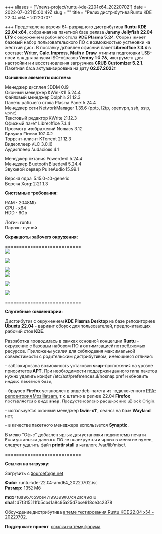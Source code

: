 +++
aliases = ["/news-project/runtu-kde-2204x64_20220702"]
date = 2022-07-02T15:00:49Z
slug = ""
title = "Релиз дистрибутива Runtu KDE 22.04 х64 - 20220702"

+++
Представлена версия 64-разрядного дистрибутива **Runtu KDE 22.04 х64**, собранная на пакетной базе релиза **Jammy Jellyfish 22.04 LTS** с окружением рабочего стола **KDE Plasma 5.24**. Сборка имеет базовый набор пользовательского ПО с возможностью установки на жёсткий диск. В поставку добавлен офисный пакет **Libreoffice 7.3.4** в составе: **Writer**, **Calc**, **Impress**, **Math** и **Draw**, утилита подготовки USB-носителя для запуска ISO-образов **Ventoy 1.0.78**, инструмент для настройки и и восстановления загрузчика **GRUB Customizer 5.2.1**. Пакетная база актуализирована на дату **02.07.2022**г.

<!--more-->

 **Основные элементы системы:**  
  
Менеджер дисплея SDDM 0.19  
Оконный менеджер KWin-X11 5.24.4  
Файловый менеджер Dolphin 21.12.3  
Панель рабочего стола Plasma Panel 5.24.4  
Менеджер сети NetworkManager 1.36.6 (pptp, l2tp, openvpn, ssh, sstp, vpnc)  
Текстовый редактор KWrite 21.12.3  
Офисный пакет Libreoffice 7.3.4  
Просмотр изображений Nomacs 3.12  
Браузер Firefox 102.0.2  
Торрент-клиент KTorrent 21.12.3  
Видеоплеер VLC 3.0.16  
Аудиоплеер Audacious 4.1  
  
  
Менеджер питания Powerdevil 5.24.4  
Менеджер Bluetooth Bluedevil 5.24.4  
Звуковой сервер PulseAudio 15.99.1  
  
Версия ядра: 5.15.0-40-generic  
Версия Xorg: 2:21.1.3  
   
  
 **Системные требования:**  
  
RAM - 2048Mb  
CPU - x64  
HDD - 6Gb  
  
Логин: runtu  
Пароль: пустой  
  
 **Скриншоты рабочего окружения:**  
  
===========================  
[![](https://i.ibb.co/1bRdrzq/Screen-0.png)](https://ibb.co/1bRdrzq)

[![](https://i.ibb.co/MP4dysm/MENU-UEFI.png)](https://ibb.co/MP4dysm)

[![](https://i.ibb.co/WkGm0vY/Splash.png)](https://ibb.co/WkGm0vY)  
[![](https://i.ibb.co/4fqTk1k/Screen-1.png)](https://ibb.co/4fqTk1k)

[![](https://i.ibb.co/F3V2sCx/MENU-OFFICE.png)](https://ibb.co/F3V2sCx)

[![](https://i.ibb.co/99hGmSS/MENU-VLC.png)](https://ibb.co/99hGmSS)  
  
===========================  
  
 **Служебные комментарии:**  
  
Дистрибутив с окружением **KDE Plasma Desktop** на базе репозиториев **Ubuntu 22.04** - вариант cборок для пользователей, предпочитающих рабочий стол **KDE**.   
  
Разработка проводилась в рамках основной концепции **Runtu** - окружение с базовым набором ПО и оптимизацией потребляемых ресурсов. Приложены усилия для соблюдения максимальной совместимости с родительским дистрибутивом, имеющиеся отличия:  
  
\- заблокирована возможность установки **snap**-приложений на уровне приоритетов **APT**. При необходимости поддержки данного типа пакетов нужно удалить конфиг /etc/apt/preferences.d/nosnap.pref и обновить индекс пакетной базы;  
  
\- браузер **Firefox** установлен в виде deb-пакета из подключенного [PPA-репозитория Mozillateam](https://launchpad.net/\~mozillateam/+archive/ubuntu/ppa), т.к. штатно в релизе 22.04 **Firefox** поставляется в виде **snap**. Предустановлено расширение uBlock Origin.  
  
\- используется оконный менеджер **kwin-x11**, сеанса на базе **Wayland** нет;  
  
\- в качестве пакетного менеджера используется **Synaptic**.  
  
В меню "Офис" добавлен ярлык для установки подсистемы печати. Если установка данного ПО не планируется и ярлык в меню не нужен, следует удалить файл **printinstall** в каталоге /var/lib/misc/.  
  
  
===========================  
  
 **Ссылки на загрузку:**  
  
Загрузить с [Sourceforge.net](https://sourceforge.net/projects/runtu/files/runtu%2022.04/KDE/runtu-kde-22.04-amd64_20220702.iso/download)  
  
  
**Файл:** runtu-kde-22.04-amd64_20220702.iso  
**Размер:** 1352 Мб  
  
  
**md5:** f8a967659ce47199399007c42ac49d10  
**sha1:** d7f315511fb5cbd1a8c95a25d7bce918ce0c2378  
  
  
Обсуждение дистрибутива [в теме тестирования Runtu KDE 22.04 x64 - 20220702](https://forum.runtu.org/index.php/topic,8529.0.html).  
  
**Поддержать проект:** [ссылка на тему форума](http://forum.runtu.org/index.php/topic,188.0.html) 